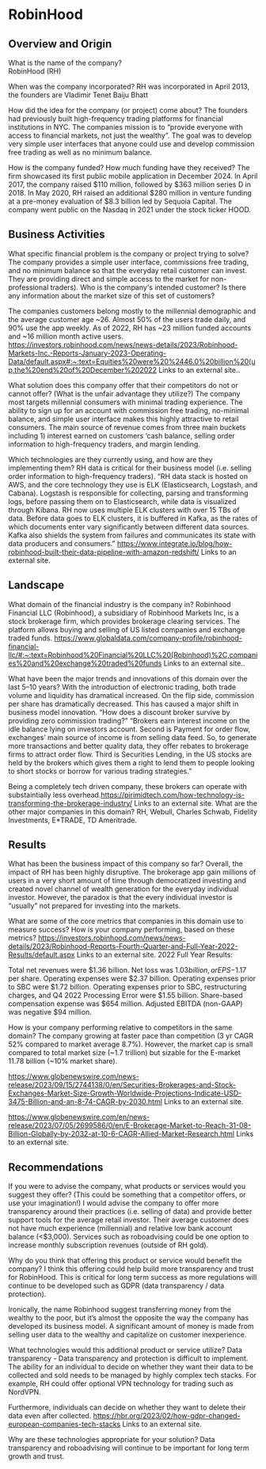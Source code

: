 # RobinHood
## Overview and Origin

What is the name of the company?  
RobinHood (RH)

When was the company incorporated?
RH was incorporated in April 2013, the founders are Vladimir Tenet Baiju Bhatt

How did the idea for the company (or project) come about?
The founders had previously built high-frequency trading platforms for financial institutions in NYC. The companies mission is to “provide everyone with access to financial markets, not just the wealthy”. The goal was to develop very simple user interfaces that anyone could use and develop commission free trading as well as no minimum balance.

How is the company funded? How much funding have they received?
The firm showcased its first public mobile application in December 2024. In April 2017, the company raised $110 million, followed by $363 million series D in 2018. In May 2020, RH raised an additional $280 million in venture funding at a pre-money evaluation of $8.3 billion led by Sequoia Capital. The company went public on the Nasdaq in 2021 under the stock ticker HOOD.

## Business Activities

What specific financial problem is the company or project trying to solve?
The company provides a simple user interface, commissions free trading, and no minimum balance so that the everyday retail customer can invest. They are providing direct and simple access to the market for non-professional traders).
Who is the company's intended customer? Is there any information about the market size of this set of customers?

The companies customers belong mostly to the millennial demographic and the average customer age ~26. Almost 50% of the users trade daily, and 90% use the app weekly. As of 2022, RH has ~23 million funded accounts and ~16 million month active users.
https://investors.robinhood.com/news/news-details/2023/Robinhood-Markets-Inc.-Reports-January-2023-Operating-Data/default.aspx#:~:text=Equities%20were%20%2446.0%20billion%20(up,the%20end%20of%20December%202022 Links to an external site..

What solution does this company offer that their competitors do not or cannot offer? (What is the unfair advantage they utilize?)
The company most targets millennial consumers with minimal trading experience. The ability to sign up for an account with commission free trading, no-minimal balance, and simple user interface makes this highly attractive to retail consumers. The main source of revenue comes from three main buckets including 1) interest earned on customers ‘cash balance, selling order information to high-frequency traders, and margin lending.

Which technologies are they currently using, and how are they implementing them?
RH data is critical for their business model (i.e. selling order information to high-frequency traders).
“RH data stack is hosted on AWS, and the core technology they use is ELK (Elasticsearch, Logstash, and Cabana). Logstash is responsible for collecting, parsing and transforming logs, before passing them on to Elasticsearch, while data is visualized through Kibana. RH now uses multiple ELK clusters with over 15 TBs of data. Before data goes to ELK clusters, it is buffered in Kafka, as the rates of which documents enter vary significantly between different data sources. Kafka also shields the system from failures and communicates its state with data producers and consumers.”
https://www.integrate.io/blog/how-robinhood-built-their-data-pipeline-with-amazon-redshift/ Links to an external site.

## Landscape

What domain of the financial industry is the company in?
Robinhood Financial LLC (Robinhood), a subsidiary of Robinhood Markets Inc, is a stock brokerage firm, which provides brokerage clearing services. The platform allows buying and selling of US listed companies and exchange traded funds.
https://www.globaldata.com/company-profile/robinhood-financial-llc/#:~:text=Robinhood%20Financial%20LLC%20(Robinhood)%2C,companies%20and%20exchange%20traded%20funds Links to an external site..

What have been the major trends and innovations of this domain over the last 5–10 years?
With the introduction of electronic trading, both trade volume and liquidity has dramatical increased. On the flip side, commission per share has dramatically decreased. This has caused a major shift in business model innovation. “How does a discount broker survive by providing zero commission trading?”
“Brokers earn interest income on the idle balance lying on investors account. Second is Payment for order flow, exchanges’ main source of income is from selling data feed. So, to generate more transactions and better quality data, they offer rebates to brokerage firms to attract order flow. Third is Securities Lending, in the US stocks are held by the brokers which gives them a right to lend them to people looking to short stocks or borrow for various trading strategies.”

Being a completely tech driven company, these brokers can operate with substaintially less overhead.https://pirimidtech.com/how-technology-is-transforming-the-brokerage-industry/ Links to an external site.
What are the other major companies in this domain?
RH, Webull, Charles Schwab, Fidelity Investments, E*TRADE, TD Ameritrade.

## Results
What has been the business impact of this company so far?
Overall, the impact of RH has been highly disruptive. The brokerage app gain millions of users in a very short amount of time through democratized investing and created novel channel of wealth generation for the everyday individual investor. However, the paradox is that the every individual investor is “usually” not prepared for investing into the markets.

What are some of the core metrics that companies in this domain use to measure success? How is your company performing, based on these metrics? https://investors.robinhood.com/news/news-details/2023/Robinhood-Reports-Fourth-Quarter-and-Full-Year-2022-Results/default.aspx Links to an external site.
2022 Full Year Results:

Total net revenues were $1.36 billion. Net loss was $1.03 billion, or EPS -$1.17 per share. Operating expenses were $2.37 billion. Operating expenses prior to SBC were $1.72 billion. Operating expenses prior to SBC, restructuring charges, and Q4 2022 Processing Error were $1.55 billion. Share-based compensation expense was $654 million. Adjusted EBITDA (non-GAAP) was negative $94 million.

How is your company performing relative to competitors in the same domain?
The company growing at faster pace than competition (3 yr CAGR 52% compared to market average 8.7%). However, the market cap is small compared to total market size (~1.7 trillion) but sizable for the E-market 11.78 billion (~10% market share).

https://www.globenewswire.com/news-release/2023/09/15/2744138/0/en/Securities-Brokerages-and-Stock-Exchanges-Market-Size-Growth-Worldwide-Projections-Indicate-USD-3475-Billion-and-an-8-74-CAGR-by-2030.html Links to an external site.

https://www.globenewswire.com/en/news-release/2023/07/05/2699586/0/en/E-Brokerage-Market-to-Reach-31-08-Billion-Globally-by-2032-at-10-6-CAGR-Allied-Market-Research.html Links to an external site.

## Recommendations
If you were to advise the company, what products or services would you suggest they offer? (This could be something that a competitor offers, or use your imagination!)
I would advise the company to offer more transparency around their practices (i.e. selling of data) and provide better support tools for the average retail investor. Their average customer does not have much experience (millennial) and relative low bank account balance (<$3,000). Services such as roboadvising could be one option to increase monthly subscription revenues (outside of RH gold).

Why do you think that offering this product or service would benefit the company?
I think this offering could help build more transparency and trust for RobinHood. This is critical for long term success as more regulations will continue to be developed such as GDPR (data transparency / data protection).

Ironically, the name Robinhood suggest transferring money from the wealthy to the poor, but it’s almost the opposite the way the company has developed its business model. A significant amount of money is made from selling user data to the wealthy and capitalize on customer inexperience.

What technologies would this additional product or service utilize?
Data transparency - Data transparency and protection is difficult to implement. The ability for an individual to decide on whether they want their data to be collected and sold needs to be managed by highly complex tech stacks. For example, RH could offer optional VPN technology for trading such as NordVPN.

Furthermore, individuals can decide on whether they want to delete their data even after collected.
https://hbr.org/2023/02/how-gdpr-changed-european-companies-tech-stacks Links to an external site.

Why are these technologies appropriate for your solution?
Data transparency and roboadvising will continue to be important for long term growth and trust.
